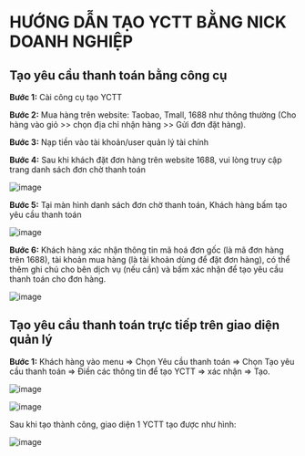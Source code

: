 
# HƯỚNG DẪN TẠO YCTT BẰNG NICK DOANH NGHIỆP

## Tạo yêu cầu thanh toán bằng công cụ

**Bước 1:** Cài công cụ tạo YCTT

**Bước 2:** Mua hàng trên website: Taobao, Tmall, 1688 như thông thường (Cho hàng vào giỏ >> chọn địa chỉ nhận hàng >> Gửi đơn đặt hàng).

**Bước 3:** Nạp tiền vào tài khoản/user quản lý tài chính 

**Bước 4:** Sau khi khách đặt đơn hàng trên website 1688, vui lòng truy cập trang danh sách đơn chờ thanh toán
  
![image](https://user-images.githubusercontent.com/85599407/185880398-25767c77-2f9d-440b-9c0a-c60d6bca3aef.png)

**Bước 5:** Tại màn hình danh sách đơn chờ thanh toán, Khách hàng bấm tạo yêu cầu thanh toán

![image](https://user-images.githubusercontent.com/85599407/185880748-87ef0745-3158-4069-817f-4ec45de20a0c.png)

**Bước 6:** Khách hàng xác nhận thông tin mã hoá đơn gốc (là mã đơn hàng trên 1688), tài khoản mua hàng (là tài khoản dùng để đặt đơn hàng), có thể thêm ghi chú cho bên dịch vụ (nếu cần) và bấm xác nhận để tạo yêu cầu thanh toán cho đơn hàng.

![image](https://user-images.githubusercontent.com/85599407/185881055-6cfc8b56-15c6-443f-9653-b8da2abbef49.png)

## Tạo yêu cầu thanh toán trực tiếp trên giao diện quản lý

**Bước 1:** Khách hàng vào menu => Chọn Yêu cầu thanh toán  => Chọn Tạo yêu cầu thanh toán  => Điền các thông tin để tạo YCTT => xác nhận => Tạo.

![image](https://user-images.githubusercontent.com/85599407/185882285-f09994a7-76d3-4530-a4a9-b57cde84ef0c.png)

![image](https://user-images.githubusercontent.com/85599407/185882381-f9d5f6da-1730-4bff-97fd-42626392ed23.png)

Sau khi tạo thành công, giao diện 1 YCTT tạo được như hình:

![image](https://user-images.githubusercontent.com/85599407/185882930-a682e297-c821-40c9-bfda-5886b6120af9.png)


